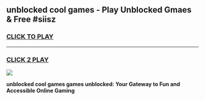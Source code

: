 
## unblocked cool games - Play Unblocked Gmaes & Free #siisz
<h3>
<a href="https://news.freeplayer.one?title=unblocked_cool_games&ref=26F">CLICK TO PLAY</a></h3>
<hr>

<h3>
<a href="https://news.freeplayer.one?title=unblocked_cool_games&ref=26F">CLICK 2 PLAY</a>
  
</h3>

<a href="https://news.freeplayer.one?title=unblocked_cool_games&ref=26F/"><img src="https://clearcache.store/games.png"></a>


**unblocked cool games games unblocked: Your Gateway to Fun and Accessible Online Gaming**
